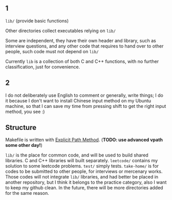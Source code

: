 ## 1

`lib/` (provide basic functions)

Other directories collect executables relying on `lib/`

Some are independent, they have their own header and library, such as interview questions, and any other code that requires to hand over to other people, such code must not depend on `lib/`

Currently `lib` is a collection of both C and C++ functions, with no further classification, just for convenience.

## 2

I do not deliberately use English to comment or generally, write things; I do it because I don't want to install Chinese input method on my Ubuntu machine, so that I can save my time from pressing shift to get the right input method, you see :)

## Structure

Makefile is written with [Explicit Path Method](http://make.mad-scientist.net/papers/multi-architecture-builds/#explicitpath). (**TODO: use advanced vpath some other day!**)

`lib/` is the place for common code, and will be used to build shared libraries. C and C++ libraries will built separately. `leetcode/` contains my solution to some leetcode problems. `test/` simply tests. `take-home/` is for codes to be submitted to other people, for interviews or mercenary works. Those codes will not integrate `lib/` libraries, and had better be placed in another repository, but I think it belongs to the practice category, also I want to keep my github clean. In the future, there will be more directories added for the same reason.

